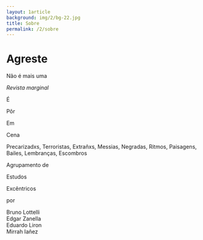 ```yaml
---
layout: 1article
background: img/2/bg-22.jpg
title: Sobre
permalink: /2/sobre
---
```


<h1>Agreste</h1>

Não é mais uma

_Revista marginal_

É

Pôr

Em

Cena

Precarizadxs, Terroristas, Extrañxs, Messias, Negradas, Ritmos, Paisagens, Bailes, Lembranças, Escombros



Agrupamento de

Estudos

Excêntricos

por

Bruno Lottelli<br />
Edgar Zanella<br />
Eduardo Liron<br />
Mirrah Iañez<br />
